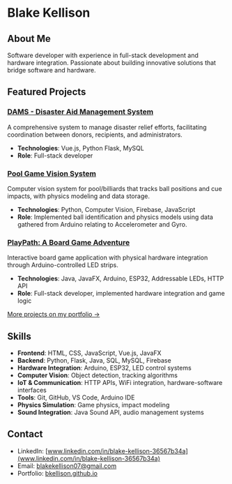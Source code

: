 # Blake Kellison

## About Me
Software developer with experience in full-stack development and hardware integration. Passionate about building innovative solutions that bridge software and hardware.

## Featured Projects

### [DAMS - Disaster Aid Management System](https://github.com/bkellison/DAMS---Disaster-Aid-Management-System)
A comprehensive system to manage disaster relief efforts, facilitating coordination between donors, recipients, and administrators.
- **Technologies**: Vue.js, Python Flask, MySQL
- **Role**: Full-stack developer

### [Pool Game Vision System](https://github.com/bkellison/your-pool-repo-name)
Computer vision system for pool/billiards that tracks ball positions and cue impacts, with physics modeling and data storage.
- **Technologies**: Python, Computer Vision, Firebase, JavaScript
- **Role**: Implemented ball identification and physics models using data gathered from Arduino relating to Accelerometer and Gyro.

### [PlayPath: A Board Game Adventure](https://github.com/bkellison/your-playpath-repo-name)
Interactive board game application with physical hardware integration through Arduino-controlled LED strips.
- **Technologies**: Java, JavaFX, Arduino, ESP32, Addressable LEDs, HTTP API
- **Role**: Full-stack developer, implemented hardware integration and game logic

[More projects on my portfolio →](https://bkellison.github.io)

## Skills
- **Frontend**: HTML, CSS, JavaScript, Vue.js, JavaFX
- **Backend**: Python, Flask, Java, SQL, MySQL, Firebase
- **Hardware Integration**: Arduino, ESP32, LED control systems
- **Computer Vision**: Object detection, tracking algorithms
- **IoT & Communication**: HTTP APIs, WiFi integration, hardware-software interfaces
- **Tools**: Git, GitHub, VS Code, Arduino IDE
- **Physics Simulation**: Game physics, impact modeling
- **Sound Integration**: Java Sound API, audio management systems

## Contact
- LinkedIn: [www.linkedin.com/in/blake-kellison-36567b34a](www.linkedin.com/in/blake-kellison-36567b34a)
- Email: blakekellison07@gmail.com
- Portfolio: [bkellison.github.io](https://bkellison.github.io)
